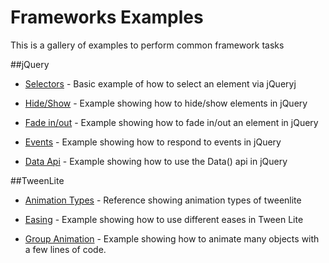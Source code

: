 Frameworks Examples
=========

This is a gallery of examples to perform common framework tasks

##jQuery

* [Selectors](http://jsfiddle.net/eklimcz/99SFp/ "jQuery element selection") - Basic example of how to select an element via jQueryj

* [Hide/Show](http://jsfiddle.net/eklimcz/xVQj9/ "Hide / Show Example in jQuery") - Example showing how to hide/show elements in jQuery

* [Fade in/out](http://jsfiddle.net/eklimcz/u98Zw/ "jQuery fade in/out") - Example showing how to fade in/out an element in jQuery

* [Events](http://jsfiddle.net/eklimcz/4nd5Q/ "For Loop and Array") - Example showing how to respond to events in jQuery

* [Data Api](http://jsfiddle.net/eklimcz/68zCw/ "Using the jQuery Data api") - Example showing how to use the Data() api in jQuery

##TweenLite
* [Animation Types](http://jsfiddle.net/eklimcz/vZbHn/ "Reference showing animation types of tweenlite") - Reference showing animation types of tweenlite

* [Easing](http://jsfiddle.net/eklimcz/68SQL/ "example showing how to use different eases in Tween Lite") - Example showing how to use different eases in Tween Lite

* [Group Animation](http://jsfiddle.net/eklimcz/ekR28/ "Example showing how to animate many objects with a few lines of code.") - Example showing how to animate many objects with a few lines of code.


